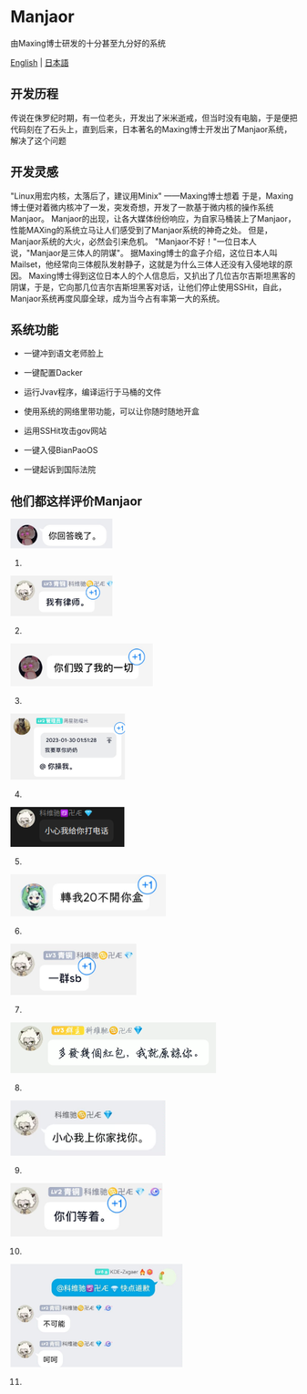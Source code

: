 # Manjaor

由Maxing博士研发的十分甚至九分好的系统

[English](.README_EN.md) | [日本語](.README_JA.md)

## 开发历程

传说在侏罗纪时期，有一位老头，开发出了米米逝戒，但当时没有电脑，于是便把代码刻在了石头上，直到后来，日本著名的Maxing博士开发出了Manjaor系统，解决了这个问题

## 开发灵感

"Linux用宏内核，太落后了，建议用Minix"
——Maxing博士想着
于是，Maxing博士便对着微内核冲了一发，突发奇想，开发了一款基于微内核的操作系统Manjaor。
Manjaor的出现，让各大媒体纷纷响应，为自家马桶装上了Manjaor，性能MAXing的系统立马让人们感受到了Manjaor系统的神奇之处。
但是，Manjaor系统的大火，必然会引来危机。
"Manjaor不好！"一位日本人说，"Manjaor是三体人的阴谋"。
据Maxing博士的盒子介绍，这位日本人叫Mailset，他经常向三体舰队发射静子，这就是为什么三体人还没有入侵地球的原因。
Maxing博士得到这位日本人的个人信息后，又扒出了几位吉尔吉斯坦黑客的阴谋，于是，它向那几位吉尔吉斯坦黑客对话，让他们停止使用SSHit，自此，Manjaor系统再度风靡全球，成为当今占有率第一大的系统。

## 系统功能

- 一键冲到语文老师脸上

- 一键配置Dacker

- 运行Jvav程序，编译运行于马桶的文件

- 使用系统的网络里带功能，可以让你随时随地开盒

- 运用SSHit攻击gov网站

- 一键入侵BianPaoOS

- 一键起诉到国际法院

## 他们都这样评价Manjaor

<img src="./images/1.jpg" title="" alt="1.jpg" width="179">

1.

<img title="" src="./images/2.jpg" alt="2.jpg" width="179">

2.

<img src="./images/3.jpg" title="" alt="3.jpg" width="250">

3.

<img title="" src="./images/4.jpg" alt="4.jpg" width="201">

4.

<img title="" src="./images/5.jpg" alt="5.jpg" data-align="inline">

5.

<img src="./images/6.jpg" title="" alt="6.jpg" width="273">

6.

<img src="./images/7.jpg" title="" alt="7.jpg" width="221">

7.

![8.jpg](./images/8.jpg)

8.

<img title="" src="./images/9.jpg" alt="9.jpg" width="272">

9.

<img title="" src="./images/10.jpg" alt="10.jpg" width="267">

10.

<img title="" src="./images/11.jpg" alt="11.jpg" width="302">

11.
